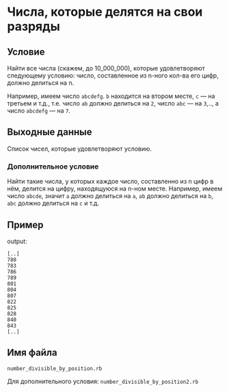 # Числа, которые делятся на свои разряды

## Условие

Найти все числа (скажем, до 10_000_000), которые удовлетворяют следующему условию: число, составленное из n-ного кол-ва его цифр, должно делиться на n.

Например, имеем число `abcdefg`. `b` находится на втором месте, `c` — на третьем и т.д., т.е. число `ab` должно делиться на `2`, число `abc` — на `3`,.., а число `abcdefg` — на `7`.

## Выходные данные

Список чисел, которые удовлетворяют условию.

### Дополнительное условие

Найти такие числа, у которых каждое число, составленно из n цифр в нём, делится на цифру, находящуюся на n-ном месте. Например, имеем число `abcde`, значит `a` должно делиться на `a`, `ab` должно делиться на `b`, `abc` должно делиться на `c` и т.д.

## Пример

output:

```
[..]
780
783
786
789
801
804
807
822
825
828
840
843
[..]
```

## Имя файла

`number_divisible_by_position.rb`

Для дополнительного условия: `number_divisible_by_position2.rb`
